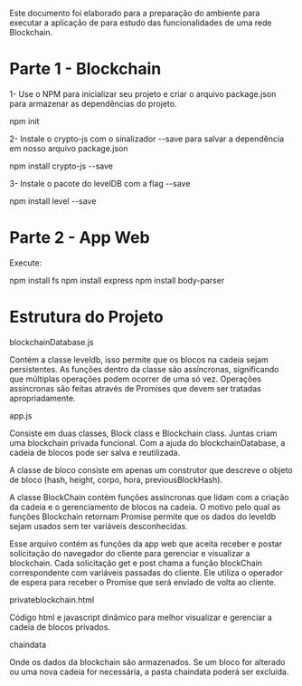 Este documento foi elaborado para a preparação do ambiente para executar a aplicação de para estudo das funcionalidades de uma rede Blockchain.


# Parte 1 - Blockchain

1- Use o NPM para inicializar seu projeto e criar o arquivo package.json para armazenar as dependências do projeto.

npm init


2- Instale o crypto-js com o sinalizador --save para salvar a dependência em nosso arquivo package.json

npm install crypto-js --save


3- Instale o pacote do levelDB com a flag --save

npm install level --save



# Parte 2 - App Web

Execute: 

npm install fs
npm install express
npm install body-parser



# Estrutura do Projeto

blockchainDatabase.js

Contém a classe leveldb, isso permite que os blocos na cadeia sejam persistentes. As funções dentro da classe são assíncronas, significando que múltiplas operações podem ocorrer de uma só vez. Operações assíncronas são feitas através de Promises que devem ser tratadas apropriadamente.


app.js

Consiste em duas classes, Block class e Blockchain class. Juntas criam uma blockchain privada funcional. Com a ajuda do blockchainDatabase, a cadeia de blocos pode ser salva e reutilizada.

A classe de bloco consiste em apenas um construtor que descreve o objeto de bloco (hash, height, corpo, hora, previousBlockHash).

A classe BlockChain contém funções assíncronas que lidam com a criação da cadeia e o gerenciamento de blocos na cadeia. O motivo pelo qual as funções Blockchain retornam Promise permite que os dados do leveldb sejam usados ​​sem ter variáveis ​​desconhecidas.

Esse arquivo contém as funções da app web que aceita receber e postar solicitação do navegador do cliente para gerenciar e visualizar a blockchain. Cada solicitação get e post chama a função blockChain correspondente com variáveis ​​passadas do cliente. Ele utiliza o operador de espera para receber o Promise que será enviado de volta ao cliente.


privateblockchain.html

Código html e javascript dinâmico para melhor visualizar e gerenciar a cadeia de blocos privados.


chaindata

Onde os dados da blockchain são armazenados. Se um bloco for alterado ou uma nova cadeia for necessária, a pasta chaindata poderá ser excluída.






